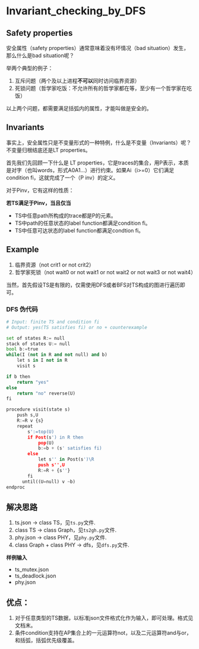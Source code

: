 # Invariant_checking_by_DFS



## Safety properties

安全属性（safety properties）通常意味着没有坏情况（bad situation）发生，那么什么是bad situation呢？

举两个典型的例子：

1. 互斥问题（两个及以上进程**不可以**同时访问临界资源）
2. 死锁问题（哲学家吃饭：不允许所有的哲学家都在等，至少有一个哲学家在吃饭）

以上两个问题，都需要满足括弧内的属性，才能叫做是安全的。



## Invariants

事实上，安全属性只是不变量形式的一种特例，什么是不变量（Invariants）呢？不变量归根结底还是LT properties。

首先我们先回顾一下什么是 LT properties，它是traces的集合，用P表示，本质是对字（也叫words，形式A0A1...）进行约束。如果Ai（i>=0）它们满足condition fi，这就完成了一个（P inv）的定义。

对于Pinv，它有这样的性质：

**若TS满足于Pinv，当且仅当**

- TS中任意path所构成的trace都是P的元素。
- TS中path的任意状态的label function都满足condition fi。
- TS中任意可达状态的label function都满足condtion fi。



## Example

1. 临界资源（not crit1 or not crit2）
2. 哲学家死锁（not wait0 or not wait1 or not wait2 or not wait3 or not wait4）

当然，首先假设TS是有限的，仅需使用DFS或者BFS对TS构成的图进行遍历即可。


### DFS 伪代码
``` python
# Input: finite TS and condition fi
# Output: yes(TS satisfies fi) or no + counterexample

set of states R:= null
stack of states U:= null
bool b:=true
while(I (not in R and not null) and b)
    let s in I not in R
    visit s

if b then 
    return "yes"
else 
    return "no" reverse(U)
fi

procedure visit(state s)
    push s,U
    R:=R v {s}
    repeat
        s':=top(U)
        if Post(s') in R then
            pop(U)
            b:=b + (s' satisfies fi)
        else
            let s'' in Post(s')\R
            push s'',U
            R:=R + {s''}
        fi
      until((U=null) v ~b)
endproc
```

## 解决思路

1. ts.json  ->  class TS，见```ts.py```文件.
2. class TS  ->  class Graph，见```ts2gh.py```文件.
3. phy.json  ->  class PHY，见```phy.py```文件.
4. class Graph + class PHY  ->  dfs，见```dfs.py```文件.

**样例输入**
- ts_mutex.json
- ts_deadlock.json
- phy.json

## 优点：

1. 对于任意类型的TS数据，以标准json文件格式化作为输入，即可处理。格式见文档末。
2. 条件condition支持在AP集合上的一元运算符not，以及二元运算符and与or，和括弧，括弧优先级覆盖。





